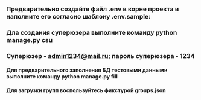 ### Предварительно создайте файл .env в корне проекта и наполните его согласно шаблону .env.sample:
### Дла создания суперюзера выполните команду python manage.py csu
### Суперюзер - admin1234@mail.ru; пароль суперюзера - 1234  
#### Для предварительного заполнения БД тестовыми данными выполните команду python manage.py fill
#### Для загрузки групп воспользуйтесь фикстурой groups.json